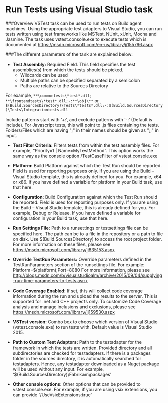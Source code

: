 # Run Tests using Visual Studio task

###Overview
VSTest task can be used to run tests on Build agent machines. Using the appropriate test adapters to Visual Studio, you can run tests written using test frameworks like MSTest, NUnit, xUnit, Mocha and Jasmine. The task uses vstest.console.exe to execute tests which is documented at https://msdn.microsoft.com/en-us/library/jj155796.aspx 

###The different parameters of the task are explained below:

- **Test Assembly:** Required Field. This field specifies the test assemblies(s) from which the tests should be picked. 
	*	Wildcards can be used
	*	Multiple paths can be specified separated by a semicolon
	*	Paths are relative to the Sources Directory

For example, `**\commontests\*test*.dll; **\frontendtests\*test*.dll;-:**\obj\**` or `$(Build.SourcesDirectory)\Tests\*tests*.dll;-:$(Build.SourcesDirectory)\Tests\Integrationtests.dll`

Include patterns start with ‘+:’, and exclude patterns with ‘-:’ (Default is include). For Javascript tests, this will point to .js files containing the tests. Folders/Files which are having ";" in their names should be given as ";;" in input.

- **Test Filter Criteria:**	Filters tests from within the test assembly files. For example, “Priority=1 | Name=MyTestMethod”. This option works the same way as the console option /TestCaseFilter of vstest.console.exe

- **Platform:**	Build Platform against which the Test Run should be reported. Field is used for reporting purposes only. If you are using the Build – Visual Studio template, this is already defined for you. For example, x64 or x86. If you have defined a variable for platform in your Build task, use that here.

- **Configuration:**	Build Configuration against which the Test Run should be reported. Field is used for reporting purposes only. If you are using the Build – Visual Studio template, this is already defined for you. For example, Debug or Release. If you have defined a variable for configuration in your Build task, use that here.

- **Run Settings File:**	Path to a runsettings or testsettings file can be specified here. The path can be to a file in the repository or a path to file on disk. Use $(Build.SourcesDirectory) to access the root project folder. For more information on these files, please see https://msdn.microsoft.com/library/jj635153.aspx

- **Override TestRun Parameters:**	Override parameters defined in the TestRunParameters section of the runsettings file. For example: Platform=$(platform);Port=8080
For more information, please see http://blogs.msdn.com/b/visualstudioalm/archive/2015/09/04/supplying-run-time-parameters-to-tests.aspx

- **Code Coverage Enabled:**	If set, this will collect code coverage information during the run and upload the results to the server. This is supported for .net and C++ projects only. To customize Code Coverage analysis and manage inclusions and exclusions, please see https://msdn.microsoft.com/library/jj159530.aspx
	
- **VSTest version:**	Combo box to choose which version of Visual Studio (vstest.console.exe) to run tests with. Default value is Visual Studio 2015.
	
- **Path to Custom Test Adaptors:**	Path to the testadapter for the framework in which the tests are written. Provided directory and all subdirectories are checked for testadapters. If there is a packages folder in the sources directory, it is automatically searched for testadapters. Hence, any testadapter downloaded as a Nuget package will be used without any input. For example, ‘$(Build.SourcesDirectory)\Fabrikam\packages’

- **Other console options:**	Other options that can be provided to vstest.console.exe. For example, if you are using vsix extensions, you can provide “/UseVsixExtensions:true”


